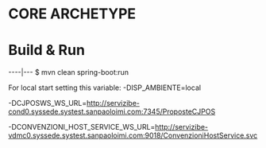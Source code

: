 # CORE ARCHETYPE

# Build & Run
----|---
	$ mvn clean spring-boot:run
	
	
For local start setting this variable:
-DISP_AMBIENTE=local

-DCJPOSWS_WS_URL=http://servizibe-cond0.syssede.systest.sanpaoloimi.com:7345/ProposteCJPOS

-DCONVENZIONI_HOST_SERVICE_WS_URL=http://servizibe-vdmc0.syssede.systest.sanpaoloimi.com:9018/ConvenzioniHostService.svc